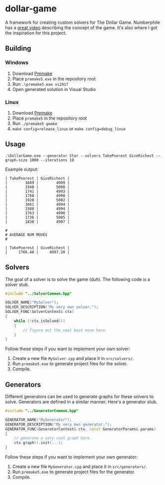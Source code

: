 # dollar-game

A framework for creating custom solvers for The Dollar Game. Numberphile has a [great video](https://youtu.be/U33dsEcKgeQ) describing the concept of the game. It's also where I got the inspiration for this project.

## Building

### Windows

  1. Download [Premake](https://github.com/premake/premake-core)
  2. Place `premake5.exe` in the repository root
  3. Run `.\premake5.exe vs2017`
  4. Open generated solution in Visual Studio

### Linux

  1. Download [Premake](https://github.com/premake/premake-core)
  2. Place `premake5` in the repository root
  3. Run `./premake5 gmake`
  4. `make config=release_linux` or `make config=debug_linux`
  
## Usage

`.\DollarGame.exe --generator Star --solvers TakePoorest GiveRichest --graph-size 1000 --iterations 10 `

Example output:

```
| TakePoorest | GiveRichest |
|        1689 |        4999 |
|        1948 |        5000 |
|        1741 |        4993 |
|        1788 |        4998 |
|        1920 |        5002 |
|        1661 |        4994 |
|        1588 |        4994 |
|        1763 |        4990 |
|        1736 |        5005 |
|        1830 |        4997 |

#
# AVERAGE NUM MOVES
#

| TakePoorest | GiveRichest |
|     1766.40 |     4997.20 |
```

## Solvers

The goal of a solver is to solve the game (duh). The following code is a solver stub.

```c++
#include "../SolverCommon.hpp"

SOLVER_NAME("MySolver");
SOLVER_DESCRIPTION("My very own solver.");
SOLVER_FUNC(SolverContext& ctx)
{
    while (!ctx.isSolved())
    {
        // figure out the next best move here
    }
}
```

Follow these steps if you want to implement your own solver:
  
  1. Create a new file `MySolver.cpp` and place it in `src/solvers/`.
  2. Run `premake5.exe` to generate project files for the solver.
  3. Compile.
  
## Generators

Different generators can be used to generate graphs for these solvers to solve. Generators are defined in a similar manner. Here's a generator stub.

```c++
#include "../GeneratorCommon.hpp"

GENERATOR_NAME("MyGenerator");
GENERATOR_DESCRIPTION("My very own generator.");
GENERATOR_FUNC(GeneratorContext& ctx, const GeneratorParams& params)
{
    // generate a very cool graph here
    ctx.graph().init(...);
}
```

Follow these steps if you want to implement your own generator:

  1. Create a new file `MyGenerator.cpp` and place it in `src/generators/`.
  2. Run `premake5.exe` to generate project files for the generator.
  3. Compile.
